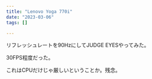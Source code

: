 ```yaml
---
title: "Lenovo Yoga 770i"
date: "2023-03-06"
tags: []

---
```


リフレッシュレートを90HzにしてJUDGE EYESやってみた。

30FPS程度だった。

これはCPUだけじゃ厳しいということか。残念。
